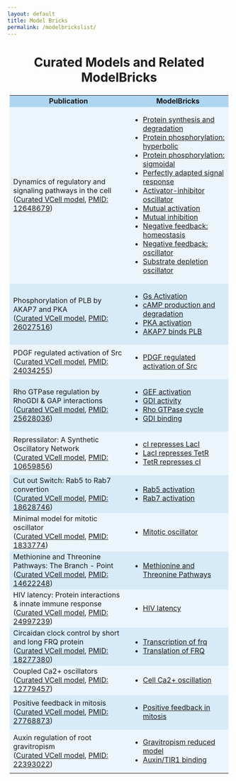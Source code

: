 ```yaml
---
layout: default
title: Model Bricks
permalink: /modelbrickslist/
---
```


<h1 align="center"> Curated Models and Related ModelBricks </h1>

<table border-left="15" style="padding:5px">
<tr>
     <td bgcolor="#AED6F1" align="center"><strong>Publication</strong>
     </td>
     <td bgcolor="#AED6F1" align="center"><strong>ModelBricks</strong>
     </td>
</tr>
<tr>
     <td bgcolor="#EBF5FB"> Dynamics of regulatory and signaling pathways in the cell <br>
     (<a href="http://modelbricks.org/CM_PM12648679/">Curated VCell model</a>, 
      <a href="https://www.ncbi.nlm.nih.gov/pubmed/12648679">PMID: 12648679</a>)
     </td>
     <td bgcolor="#EBF5FB">
          <ul>
          <li><a href="/CM_PM12648679_MB1/"> Protein synthesis and degradation</a></li>
          <li><a href="/CM_PM12648679_MB2/"> Protein phosphorylation: hyperbolic</a></li>
          <li><a href="/CM_PM12648679_MB3/"> Protein phosphorylation: sigmoidal</a></li>
          <li><a href="/CM_PM12648679_MB4/"> Perfectly adapted signal response</a></li>
          <li><a href="/CM_PM12648679_MB5/"> Activator-inhibitor oscillator</a></li>
          <li><a href="/CM_PM12648679_MB6/"> Mutual activation</a></li>
          <li><a href="/CM_PM12648679_MB7/"> Mutual inhibition</a></li>
          <li><a href="/CM_PM12648679_MB8/"> Negative feedback: homeostasis</a></li>
          <li><a href="/CM_PM12648679_MB9/"> Negative feedback: oscillator</a></li>
          <li><a href="/CM_PM12648679_MB10/"> Substrate depletion oscillator</a></li>
          </ul>
     </td>
</tr>
<tr>
     <td bgcolor="#D6EAF8"> Phosphorylation of PLB by AKAP7 and PKA <br>
          (<a href="http://modelbricks.org/CM_PM26027516/">Curated VCell model</a>,
          <a href="https://www.ncbi.nlm.nih.gov/pubmed/26027516">PMID: 26027516</a>)
     </td>
     <td bgcolor="#D6EAF8">
          <ul>
          <li><a href="/CM_PM26027516_MB1/">Gs Activation</a></li>
          <li><a href="/CM_PM26027516_MB2/">cAMP production and degradation</a></li>
          <li><a href="/CM_PM26027516_MB3/">PKA activation </a></li>
          <li><a href="/CM_PM26027516_MB4/">AKAP7 binds PLB</a></li>
          </ul>
     </td>
</tr>
<tr>
     <td bgcolor="#EBF5FB"> PDGF regulated activation of Src <br>
          (<a href="http://modelbricks.org/CM_PM24034255/">Curated VCell model</a>,
          <a href="https://www.ncbi.nlm.nih.gov/pubmed/24034255 ">PMID: 24034255</a>)
     </td>
     <td bgcolor="#EBF5FB">
          <ul>
          <li><a href="http://modelbricks.org/CM_PM24034255/">PDGF regulated activation of Src</a></li>
          </ul>
     </td>
</tr>
<tr>
     <td bgcolor="#D6EAF8"> Rho GTPase regulation by RhoGDI & GAP interactions <br>
          (<a href="http://modelbricks.org/CM_PM25628036/">Curated VCell model</a>,
          <a href="https://www.ncbi.nlm.nih.gov/pubmed/25628036">PMID: 25628036</a>)
     </td>
     <td bgcolor="#D6EAF8">
          <ul>
          <li><a href="/CM_PM25628036_MB1/">GEF activation</a></li>
          <li><a href="/CM_PM25628036_MB2/">GDI activity</a></li>
          <li><a href="/CM_PM25628036_MB3/">Rho GTPase cycle</a></li>
          <li><a href="/CM_PM25628036_MB4/">GDI binding</a></li>
          </ul>
     </td>
</tr>
<tr>
     <td bgcolor="#EBF5FB"> Repressilator: A Synthetic Oscillatory Network <br>
               (<a href="http://modelbricks.org/CM_PM10659856/">Curated VCell model</a>,
          <a href="https://www.ncbi.nlm.nih.gov/pubmed/10659856">PMID: 10659856</a>)
     </td>
     <td bgcolor="#EBF5FB">
          <ul>
          <li><a href="/CM_PM10659856_MB1/">cI represses LacI</a></li>
          <li><a href="/CM_PM10659856_MB2/">LacI represses TetR</a></li>
          <li><a href="/CM_PM10659856_MB3/">TetR represses cI</a></li>
          </ul>
     </td>
</tr>
<tr>
     <td bgcolor="#D6EAF8"> Cut out Switch: Rab5 to Rab7 convertion <br>
          (<a href="http://modelbricks.org/CM_PM18628746/">Curated VCell model</a>,
          <a href="https://www.ncbi.nlm.nih.gov/pubmed/18628746">PMID: 18628746</a>)
     </td>
     <td bgcolor="#D6EAF8">
          <ul>
          <li><a href="http://modelbricks.org/CM_PM18628746_MB1/">Rab5 activation</a></li>
          <li><a href="http://modelbricks.org/CM_PM18628746_MB2/">Rab7 activation</a></li>
          </ul>
               </td>
</tr>
<tr>
     <td bgcolor="#EBF5FB"> Minimal model for mitotic oscillator <br>
         (<a href="http://modelbricks.org/CM_PM1833774/">Curated VCell model</a>,
          <a href="https://www.ncbi.nlm.nih.gov/pubmed/1833774">PMID: 1833774</a>)
     </td>
     <td bgcolor="#EBF5FB">
          <ul>
          <li><a href="http://modelbricks.org/CM_PM1833774/">Mitotic oscillator</a></li>
          </ul>
     </td>
</tr>
<tr>
     <td bgcolor="#D6EAF8"> Methionine and Threonine Pathways: The Branch - Point <br>
          (<a href="http://modelbricks.org/CM_PM14622248/">Curated VCell model</a>,
          <a href="https://www.ncbi.nlm.nih.gov/pubmed/14622248">PMID: 14622248</a>)
     </td>
     <td bgcolor="#D6EAF8">
          <ul>
          <li><a href="http://modelbricks.org/CM_PM14622248/">Methionine and Threonine Pathways</a></li>
          </ul>
     </td>
</tr>
<tr>
     <td bgcolor="#EBF5FB"> HIV latency: Protein interactions & innate immune response <br>
         (<a href="http://modelbricks.org/CM_PM24997239/">Curated VCell model</a>,
          <a href="https://www.ncbi.nlm.nih.gov/pubmed/24997239">PMID: 24997239</a>)
     </td>
     <td bgcolor="#EBF5FB">
          <ul>
          <li><a href="http://modelbricks.org/CM_PM24997239/"> HIV latency</a></li>
          </ul>
     </td>
</tr>
<tr>
     <td bgcolor="#D6EAF8"> Circaidan clock control by short and long FRQ protein <br>
          (<a href="http://modelbricks.org/CM_PM18277380/">Curated VCell model</a>,
          <a href="https://www.ncbi.nlm.nih.gov/pubmed/18277380">PMID: 18277380</a>)
     </td>
     <td bgcolor="#D6EAF8">
          <ul>
          <li><a href="http://modelbricks.org/CM_PM18277380_MB1/">Transcription of frq</a></li>
          <li><a href="http://modelbricks.org/CM_PM18277380_MB2/">Translation of FRQ</a></li>
          </ul>
     </td>
</tr>
<tr>
     <td bgcolor="#EBF5FB"> Coupled Ca2+ oscillators <br>
          (<a href="http://modelbricks.org/CM_PM12779457/">Curated VCell model</a>, 
          <a href="https://www.ncbi.nlm.nih.gov/pubmed/12779457">PMID: 12779457</a>)
     </td>
     <td bgcolor="#EBF5FB">
          <ul>
          <li><a href="http://modelbricks.org/CM_PM12779457_MB1/"> Cell Ca2+ oscillation</a></li>
          </ul>
     </td>
</tr>
<tr>
     <td bgcolor="#D6EAF8"> Positive feedback in mitosis <br>
          (<a href="http://modelbricks.org/CM_PM27768873/">Curated VCell model</a>,
          <a href="https://www.ncbi.nlm.nih.gov/pubmed/27768873">PMID: 27768873</a>)
     </td>
     <td bgcolor="#D6EAF8">
          <ul>
          <li><a href="http://modelbricks.org/CM_PM27768873/"> Positive feedback in mitosis</a></li>
          </ul>
     </td>
</tr>
<tr>
     <td bgcolor="#EBF5FB"> Auxin regulation of root gravitropism <br>
          (<a href="http://modelbricks.org/CM_PM22393022/">Curated VCell model</a>,
          <a href="https://www.ncbi.nlm.nih.gov/pubmed/22393022">PMID: 22393022</a>)
     </td>
     <td bgcolor="#EBF5FB">
          <ul>
          <li><a href="http://modelbricks.org/CM_PM22393022_MB1/">Gravitropism reduced model</a></li>
          <li><a href="http://modelbricks.org/CM_PM22393022_MB2/">Auxin/TIR1 binding</a></li>
          </ul>
     </td>
</tr>
</table>
